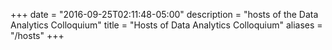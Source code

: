 +++
date = "2016-09-25T02:11:48-05:00"
description = "hosts of the Data Analytics Colloquium"
title = "Hosts of Data Analytics Colloquium"
aliases = "/hosts"
+++

